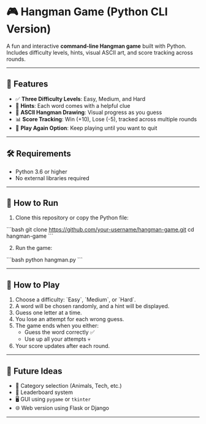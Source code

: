 # 🎮 Hangman Game (Python CLI Version)

A fun and interactive **command-line Hangman game** built with Python. Includes difficulty levels, hints, visual ASCII art, and score tracking across rounds.

---

## 🚀 Features

- ✅ **Three Difficulty Levels**: Easy, Medium, and Hard  
- 🧠 **Hints**: Each word comes with a helpful clue  
- 🎨 **ASCII Hangman Drawing**: Visual progress as you guess  
- 📊 **Score Tracking**: Win (+10), Lose (-5), tracked across multiple rounds  
- 🔁 **Play Again Option**: Keep playing until you want to quit  

---


## 🛠️ Requirements

- Python 3.6 or higher  
- No external libraries required

---

## 📂 How to Run

1. Clone this repository or copy the Python file:

\`\`\`bash
git clone https://github.com/your-username/hangman-game.git
cd hangman-game
\`\`\`

2. Run the game:

\`\`\`bash
python hangman.py
\`\`\`

---

## 📌 How to Play

1. Choose a difficulty: \`Easy\`, \`Medium\`, or \`Hard\`.
2. A word will be chosen randomly, and a hint will be displayed.
3. Guess one letter at a time.
4. You lose an attempt for each wrong guess.
5. The game ends when you either:
   - Guess the word correctly ✅
   - Use up all your attempts 💀
6. Your score updates after each round.

---


## 📌 Future Ideas

- 🎯 Category selection (Animals, Tech, etc.)
- 💾 Leaderboard system
- 🖥️ GUI using `pygame` or `tkinter`
- 🌐 Web version using Flask or Django

---

